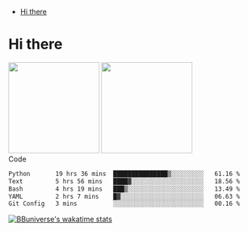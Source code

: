 <!--ts-->
* [Hi there](#hi-there)

<!-- Created by https://github.com/ekalinin/github-markdown-toc -->
<!-- Added by: runner, at: Wed Sep 27 04:19:34 UTC 2023 -->

<!--te-->


# Hi there

<!--
**BBuniverse/BBuniverse** is a ✨ _special_ ✨ repository because its `README.md` (this file) appears on your GitHub profile.

Here are some ideas to get you started:

- 🔭 I’m currently working on ...
- 🌱 I’m currently learning ...
- 👯 I’m looking to collaborate on ...
- 🤔 I’m looking for help with ...
- 💬 Ask me about ...
- 📫 How to reach me: ...
- 😄 Pronouns: ...
- ⚡ Fun fact: ...
-->


<div display="flex">
  <img src="https://github-readme-stats.vercel.app/api?username=BBuniverse&show_icons=true&count_private=true&theme=radical&hide_border=true" height="180"/>
  <img src="https://github-readme-stats.vercel.app/api/top-langs/?username=BBuniverse&layout=compact&theme=radical&hide_border=true" height="180"/>
</div
     

## Code
<!--START_SECTION:waka-->

```txt
Python       19 hrs 36 mins  ███████████████▒░░░░░░░░░   61.16 %
Text         5 hrs 56 mins   ████▓░░░░░░░░░░░░░░░░░░░░   18.56 %
Bash         4 hrs 19 mins   ███▒░░░░░░░░░░░░░░░░░░░░░   13.49 %
YAML         2 hrs 7 mins    █▓░░░░░░░░░░░░░░░░░░░░░░░   06.63 %
Git Config   3 mins          ░░░░░░░░░░░░░░░░░░░░░░░░░   00.16 %
```

<!--END_SECTION:waka-->
     
[![BBuniverse's wakatime stats](https://github-readme-stats.vercel.app/api/wakatime?username=BBuniverse)](https://github.com/anuraghazra/github-readme-stats)
